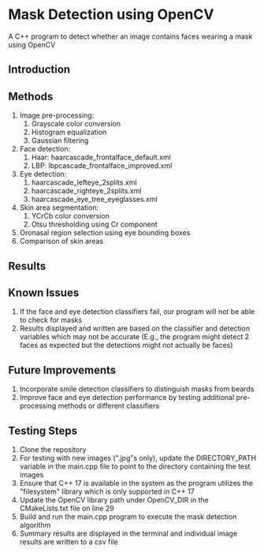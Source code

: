 # Mask Detection using OpenCV
A C++ program to detect whether an image contains faces wearing a mask using OpenCV

## Introduction

## Methods

1. Image pre-processing:
    1. Grayscale color conversion
    2. Histogram equalization
    3. Gaussian filtering
2. Face detection:
    1. Haar: haarcascade_frontalface_default.xml
    2. LBP: lbpcascade_frontalface_improved.xml
3. Eye detection:
    1. haarcascade_lefteye_2splits.xml
    2. haarcascade_righteye_2splits.xml
    3. haarcascade_eye_tree_eyeglasses.xml
4. Skin area segmentation:
    1. YCrCb color conversion
    2. Otsu thresholding using Cr component
5. Oronasal region selection using eye bounding boxes
6. Comparison of skin areas

## Results

## Known Issues

1. If the face and eye detection classifiers fail, our program will not be able to check for masks
2. Results displayed and written are based on the classifier and detection variables which may not be accurate (E.g., the program might detect 2 faces as expected but the detections might not actually be faces)

## Future Improvements

1. Incorporate smile detection classifiers to distinguish masks from beards
2. Improve face and eye detection performance by testing additional pre-processing methods or different classifiers

## Testing Steps

1. Clone the repository
2. For testing with new images (".jpg"s only), update the DIRECTORY_PATH variable in the main.cpp file to point to the directory containing the test images
3. Ensure that C++ 17 is available in the system as the program utilizes the "filesystem" library which is only supported in C++ 17
4. Update the OpenCV library path under OpenCV_DIR in the CMakeLists.txt file on line 29
5. Build and run the main.cpp program to execute the mask detection algorithm
6. Summary results are displayed in the terminal and individual image results are written to a csv file 